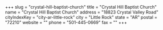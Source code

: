 +++
slug = "crystal-hill-baptist-church"
title = "Crystal Hill Baptist Church"
name = "Crystal Hill Baptist Church"
address = "18823 Crystal Valley Road"
cityIndexKey = "city-ar-little-rock"
city = "Little Rock"
state = "AR"
postal = "72210"
website = ""
phone = "501-445-0669"
fax = ""
+++
